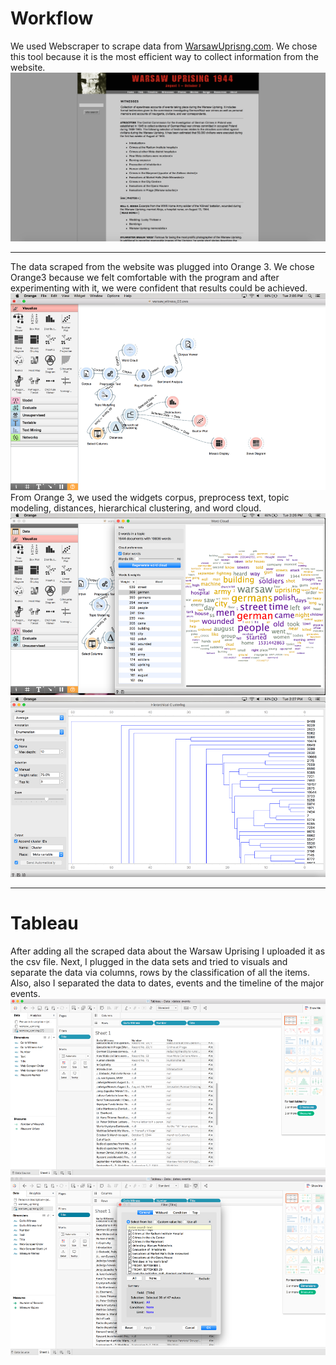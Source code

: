 # Workflow

We used Webscraper to scrape data from [WarsawUprisng.com](warsawuprising.com/witnesses). We chose this tool because it is the most efficient way to collect information from the website. 
![picture](imgs/witnesses44.png)

---

The data scraped from the website was plugged into Orange 3. We chose Orange3 because we felt comfortable with the program and after experimenting with it, we were confident that results could be achieved. 
![picture](imgs/Picture1.png)
From Orange 3, we used the widgets corpus, preprocess text, topic modeling, distances, hierarchical clustering, and word cloud. 
![picture](imgs/Picture2.png)
![picture](imgs/Picture3.png)

---

# Tableau

After adding all the scraped data about the Warsaw Uprising I uploaded it as the csv file. Next, I plugged in the data sets and tried to visuals and separate the data via columns, rows by the classification of all the items. Also, also I separated the data to dates, events and the timeline of the major events.
![picture](imgs/Picture4.png)
![picture](imgs/Picture5.png)




